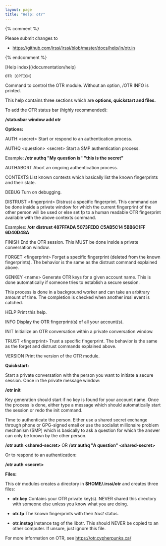 ```yaml
---
layout: page
title: "Help: otr"
---
```


{% comment %}

Please submit changes to
- https://github.com/irssi/irssi/blob/master/docs/help/in/otr.in


{% endcomment %}
<nav markdown="1">
[Help index](/documentation/help)
</nav>

<div class="highlight irssisyntax"><pre style="\-\-cmdlen:3ch"><code><span class="synB">OTR</span> <span class="syn10">[<span class="syn">OPTION</span>]</span></code></pre></div>



Command to control the OTR module. Without an option, /OTR INFO is printed.

This help contains three sections which are <strong>options, quickstart and files.</strong>

To add the OTR status bar (highly recommended):

<strong>/statusbar window add otr</strong>

<strong>Options:</strong>

AUTH &lt;secret>
Start or respond to an authentication process.

AUTHQ &lt;question> &lt;secret>
Start a SMP authentication process.

Example: <strong>/otr authq "My question is" "this is the secret"</strong>

AUTHABORT
Abort an ongoing authentication process.

CONTEXTS
List known contexts which basically list the known fingerprints and their
state.

DEBUG
Turn on debugging.

DISTRUST &lt;fingerprint>
Distrust a specific fingerprint. This command can be done inside a private
window for which the current fingerprint of the other person will be used
or else set fp to a human readable OTR fingerprint available with the above
contexts command.

Examples: <strong>/otr distrust 487FFADA 5073FEDD C5AB5C14 5BB6C1FF 6D40D48A</strong>

FINISH
End the OTR session. This MUST be done inside a private conversation
window.

FORGET &lt;fingerprint>
Forget a specific fingerprint (deleted from the known fingerprints). The
behavior is the same as the distrust command explained above.

GENKEY &lt;name>
Generate OTR keys for a given account name. This is done automatically
if someone tries to establish a secure session.

This process is done in a background worker and can take an arbitrary
amount of time. The completion is checked when another irssi event is
catched.

HELP
Print this help.

INFO
Display the OTR fingerprint(s) of all your account(s).

INIT
Initialize an OTR conversation within a private conversation window.

TRUST &lt;fingerprint>
Trust a specific fingerprint. The behavior is the same as the forget and
distrust commands explained above.

VERSION
Print the version of the OTR module.

<strong>Quickstart:</strong>

Start a private conversation with the person you want to initiate a secure session. Once in the private message window:

<strong>/otr init</strong>

Key generation should start if no key is found for your account name. Once the process is done, either type a message which should automatically start the session or redo the init command.

Time to authenticate the person. Either use a shared secret exchange through phone or GPG-signed email or use the socialist millionaire problem mechanism (SMP) which is basically to ask a question for which the answer can only be known by the other person.

<strong>/otr auth &lt;shared-secret></strong> OR <strong>/otr authq "A question" &lt;shared-secret></strong>

Or to respond to an authentication:

<strong>/otr auth &lt;secret></strong>

<strong>Files:</strong>

This otr modules creates a directory in <strong>$HOME/.irssi/otr</strong> and creates three files:

* <strong>otr.key</strong>
Contains your OTR private key(s). NEVER shared this directory with someone
else unless you know what you are doing.

* <strong>otr.fp</strong>
The known fingerprints with their _trust_ status.

* <strong>otr.instag</strong>
Instance tag of the libotr. This should NEVER be copied to an other
computer. If unsure, just ignore this file.

For more information on OTR, see https://otr.cypherpunks.ca/

